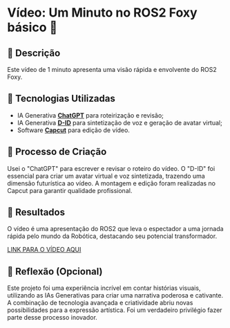 # Vídeo: Um Minuto no ROS2 Foxy básico 🎥

## 📒 Descrição
Este vídeo de 1 minuto apresenta uma visão rápida e envolvente do ROS2 Foxy.

## 🤖 Tecnologias Utilizadas
- IA Generativa **[ChatGPT](https://chat.openai.com)** para roteirização e revisão;
- IA Generativa **[D-ID](https://www.d-id.com)** para sintetização de voz e geração de avatar virtual;
- Software **[Capcut](https://www.capcut.com)** para edição de vídeo.

## 🧐 Processo de Criação
Usei o "ChatGPT" para escrever e revisar o roteiro do vídeo. O "D-ID" foi essencial para criar um avatar virtual e voz sintetizada, trazendo uma dimensão futurística ao vídeo. A montagem e edição foram realizadas no Capcut para garantir qualidade profissional.

## 🚀 Resultados
O vídeo é uma apresentação do ROS2 que leva o espectador a uma jornada rápida pelo mundo da Robótica, destacando seu potencial transformador.

[LINK PARA O VÍDEO AQUI]()

## 💭 Reflexão (Opcional)
Este projeto foi uma experiência incrível em contar histórias visuais, utilizando as IAs Generativas para criar uma narrativa poderosa e cativante. A combinação de tecnologia avançada e criatividade abriu novas possibilidades para a expressão artística. Foi um verdadeiro privilégio fazer parte desse processo inovador.
